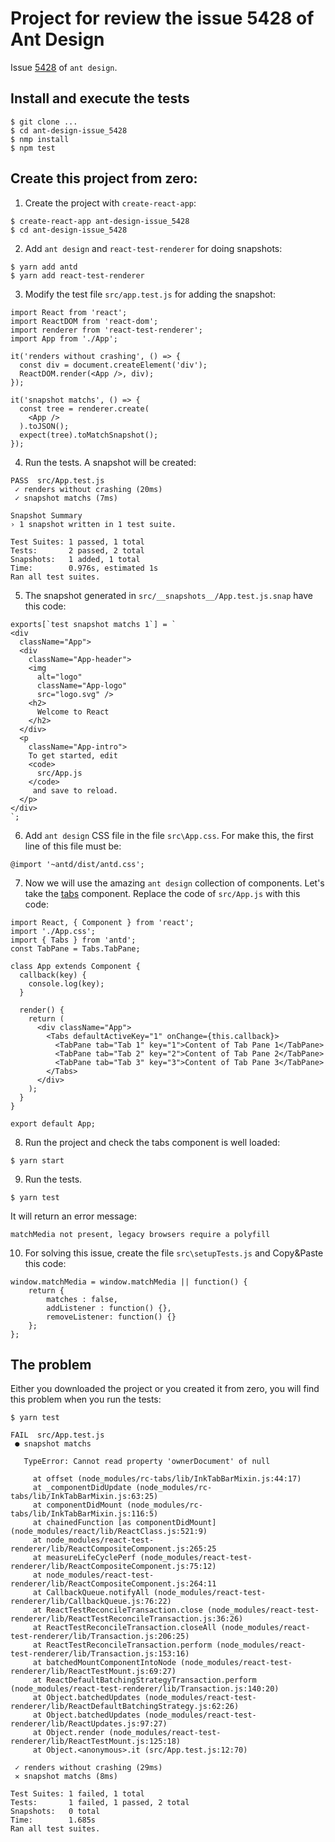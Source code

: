 # Project for review the issue 5428 of Ant Design
Issue [5428](https://github.com/ant-design/ant-design/issues/5428) of `ant design`.

## Install and execute the tests
```
$ git clone ...
$ cd ant-design-issue_5428
$ nmp install
$ npm test
```

## Create this project from zero:

1. Create the project with `create-react-app`:
  ```
  $ create-react-app ant-design-issue_5428
  $ cd ant-design-issue_5428
  ```

2. Add `ant design` and `react-test-renderer` for doing snapshots:
  ```
  $ yarn add antd
  $ yarn add react-test-renderer
  ```

3. Modify the test file `src/app.test.js` for adding the snapshot:
  ```
  import React from 'react';
  import ReactDOM from 'react-dom';
  import renderer from 'react-test-renderer';
  import App from './App';

  it('renders without crashing', () => {
    const div = document.createElement('div');
    ReactDOM.render(<App />, div);
  });

  it('snapshot matchs', () => {
    const tree = renderer.create(
      <App />
    ).toJSON();
    expect(tree).toMatchSnapshot();
  });

  ```

4. Run the tests. A snapshot will be created:
  ```
  PASS  src/App.test.js
   ✓ renders without crashing (20ms)
   ✓ snapshot matchs (7ms)

  Snapshot Summary
  › 1 snapshot written in 1 test suite.

  Test Suites: 1 passed, 1 total
  Tests:       2 passed, 2 total
  Snapshots:   1 added, 1 total
  Time:        0.976s, estimated 1s
  Ran all test suites.
  ```

5. The snapshot generated in `src/__snapshots__/App.test.js.snap` have this code:
  ```
  exports[`test snapshot matchs 1`] = `
  <div
    className="App">
    <div
      className="App-header">
      <img
        alt="logo"
        className="App-logo"
        src="logo.svg" />
      <h2>
        Welcome to React
      </h2>
    </div>
    <p
      className="App-intro">
      To get started, edit
      <code>
        src/App.js
      </code>
       and save to reload.
    </p>
  </div>
  `;
  ```

6. Add `ant design` CSS file in the file `src\App.css`. For make this, the first line of this file must be:
  ```
  @import '~antd/dist/antd.css';
  ```

7. Now we will use the amazing `ant design` collection of components. Let's take the [tabs](https://ant.design/components/tabs/) component. Replace the code of `src/App.js` with this code:
  ```
  import React, { Component } from 'react';
  import './App.css';
  import { Tabs } from 'antd';
  const TabPane = Tabs.TabPane;

  class App extends Component {
    callback(key) {
      console.log(key);
    }

    render() {
      return (
        <div className="App">
          <Tabs defaultActiveKey="1" onChange={this.callback}>
            <TabPane tab="Tab 1" key="1">Content of Tab Pane 1</TabPane>
            <TabPane tab="Tab 2" key="2">Content of Tab Pane 2</TabPane>
            <TabPane tab="Tab 3" key="3">Content of Tab Pane 3</TabPane>
          </Tabs>
        </div>
      );
    }
  }

  export default App;
  ```

8. Run the project and check the tabs component is well loaded:
  ```
  $ yarn start
  ```

9. Run the tests.
  ```
  $ yarn test
  ```
 It will return an error message:
 ```
 matchMedia not present, legacy browsers require a polyfill
 ```

10. For solving this issue, create the file `src\setupTests.js` and Copy&Paste this code:
  ```
  window.matchMedia = window.matchMedia || function() {
      return {
          matches : false,
          addListener : function() {},
          removeListener: function() {}
      };
  };
  ```

## The problem
Either you downloaded the project or you created it from zero, you will find this problem when you run the tests:
  ```
  $ yarn test
  ```

  ```
  FAIL  src/App.test.js
   ● snapshot matchs

     TypeError: Cannot read property 'ownerDocument' of null

       at offset (node_modules/rc-tabs/lib/InkTabBarMixin.js:44:17)
       at _componentDidUpdate (node_modules/rc-tabs/lib/InkTabBarMixin.js:63:25)
       at componentDidMount (node_modules/rc-tabs/lib/InkTabBarMixin.js:116:5)
       at chainedFunction [as componentDidMount] (node_modules/react/lib/ReactClass.js:521:9)
       at node_modules/react-test-renderer/lib/ReactCompositeComponent.js:265:25
       at measureLifeCyclePerf (node_modules/react-test-renderer/lib/ReactCompositeComponent.js:75:12)
       at node_modules/react-test-renderer/lib/ReactCompositeComponent.js:264:11
       at CallbackQueue.notifyAll (node_modules/react-test-renderer/lib/CallbackQueue.js:76:22)
       at ReactTestReconcileTransaction.close (node_modules/react-test-renderer/lib/ReactTestReconcileTransaction.js:36:26)
       at ReactTestReconcileTransaction.closeAll (node_modules/react-test-renderer/lib/Transaction.js:206:25)
       at ReactTestReconcileTransaction.perform (node_modules/react-test-renderer/lib/Transaction.js:153:16)
       at batchedMountComponentIntoNode (node_modules/react-test-renderer/lib/ReactTestMount.js:69:27)
       at ReactDefaultBatchingStrategyTransaction.perform (node_modules/react-test-renderer/lib/Transaction.js:140:20)
       at Object.batchedUpdates (node_modules/react-test-renderer/lib/ReactDefaultBatchingStrategy.js:62:26)
       at Object.batchedUpdates (node_modules/react-test-renderer/lib/ReactUpdates.js:97:27)
       at Object.render (node_modules/react-test-renderer/lib/ReactTestMount.js:125:18)
       at Object.<anonymous>.it (src/App.test.js:12:70)

   ✓ renders without crashing (29ms)
   ✕ snapshot matchs (8ms)

  Test Suites: 1 failed, 1 total
  Tests:       1 failed, 1 passed, 2 total
  Snapshots:   0 total
  Time:        1.685s
  Ran all test suites.

  ```
